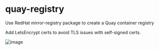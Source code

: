 # quay-registry
Use RedHat mirror-registry package to create a Quay container registry

Add LetsEncrypt certs to avoid TLS issues with self-signed certs.

![image](https://github.com/anapartner-com/quay-registry/assets/51460618/9b3e6426-d4fc-4e62-b29b-e8be01f0f72d)
